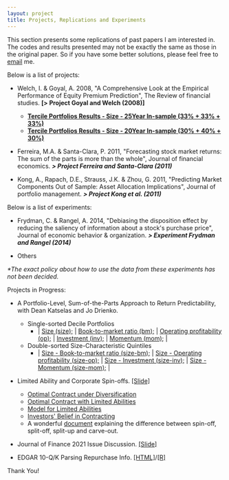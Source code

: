 ```yaml
---
layout: project
title: Projects, Replications and Experiments
---
```


This section presents some replications of past papers I am interested in. The codes and results presented may not be exactly the same as those in the original paper. So if you have some better solutions, please feel free to [email](mailto:hongyi.xu@phdstudent.hhs.se) me.

Below is a list of projects:
- Welch, I. & Goyal, A. 2008, "A Comprehensive Look at the Empirical Performance of Equity Premium Prediction", The Review of financial studies. **[> Project Goyal and Welch (2008)]**

    - **[Tercile Portfolios Results - Size - 25Year In-sample (33% + 33% + 33%)](https://hongyileoxu.github.io/research/Xu_et_al_2022/Xu_2022_v4.0_Deciles_size_25y.html)**
    - **[Tercile Portfolios Results - Size - 20Year In-sample (30% + 40% + 30%)](https://hongyileoxu.github.io/research/Xu_et_al_2022/Xu_2022_v4.0_Deciles_sz3.html)**


- Ferreira, M.A. & Santa-Clara, P. 2011, "Forecasting stock market returns: The sum of the parts is more than the whole", Journal of financial economics. _**> Project Ferreira and Santa-Clara (2011)**_

- Kong, A., Rapach, D.E., Strauss, J.K. & Zhou, G. 2011, "Predicting Market Components Out of Sample: Asset Allocation Implications", Journal of portfolio management. _**> Project Kong et al. (2011)**_


Below is a list of experiments:
- Frydman, C. & Rangel, A. 2014, "Debiasing the disposition effect by reducing the saliency of information about a stock's purchase price", Journal of economic behavior & organization. _**> Experiment Frydman and Rangel (2014)**_

- Others

_*The exact policy about how to use the data from these experiments has not been decided._

Projects in Progress:

- A Portfolio-Level, Sum-of-the-Parts Approach to Return Predictability, with Dean Katselas and Jo Drienko.

    - Single-sorted Decile Portfolios
        + | [Size (size);](https://hongyileoxu.github.io/research/Xu_et_al_2022/Deciles/Xu_2022_v4.1_Deciles_Size.html) | [Book-to-market ratio (bm);](https://hongyileoxu.github.io/research/Xu_et_al_2022/Deciles/Xu_2022_v4.1_Deciles_bm.html) | [Operating profitability (op);](https://hongyileoxu.github.io/research/Xu_et_al_2022/Deciles/Xu_2022_v4.1_Deciles_op.html) | [Investment (inv);](https://hongyileoxu.github.io/research/Xu_et_al_2022/Deciles/Xu_2022_v4.1_Deciles_Inv.html) | [Momentum (mom);](https://hongyileoxu.github.io/research/Xu_et_al_2022/Deciles/Xu_2022_v4.1_Deciles_mom.html) | 
    - Double-sorted Size-Characteristic Quintiles
        + | [Size - Book-to-market ratio (size-bm);](https://hongyileoxu.github.io/research/Xu_et_al_2022/DoubleQuintiles/Xu_2022_v4.1_DoubleQuintiles_size_bm3.html) | [Size - Operating profitability (size-op);](https://hongyileoxu.github.io/research/Xu_et_al_2022/DoubleQuintiles/Xu_2022_v4.1_DoubleQuintiles_size_op3.html) | [Size - Investment (size-inv);](https://hongyileoxu.github.io/research/Xu_et_al_2022/DoubleQuintiles/Xu_2022_v4.1_DoubleQuintiles_size_inv3.html) | [Size - Momentum (size-mom);](https://hongyileoxu.github.io/research/Xu_et_al_2022/DoubleQuintiles/Xu_2022_v4.1_DoubleQuintiles_size_mom3.html) | 
          

-  Limited Ability and Corporate Spin-offs. [[Slide]](https://hongyileoxu.github.io/research/TCP_Project/Corporate_Spinoff_v2.pdf)  

    - [Optimal Contract under Diversification](https://hongyileoxu.github.io/research/TCP_Project/TCP_Project_Premodel.html)
    - [Optimal Contract with Limited Abilities](https://hongyileoxu.github.io/research/TCP_Project/TCP_Project_Model1.html)
    - [Model for Limited Abilities](https://hongyileoxu.github.io/research/TCP_Project/TCP_Project_Model2.html)
    - [Investors' Belief in Contracting](https://hongyileoxu.github.io/research/TCP_Project/TCP_Project_Model4.html)
    - A wonderful [document](https://www.acapam.com/blog/what-is-the-difference-among-spin-off-split-off-and-split-up/) explaining the difference between spin-off, split-off, split-up and carve-out.


- Journal of Finance 2021 Issue Discussion. [[Slide]](https://hongyileoxu.github.io/research/Slides/JF2021Pre_Hongyi_Xu.pdf)

- EDGAR 10-Q/K Parsing Repurchase Info. [[HTML]](https://hongyileoxu.github.io/research/RepurchaseProject/SEC_web_v3afunctions.html)/[[R]](https://hongyileoxu.github.io/research/RepurchaseProject/SEC_web_v3bfunctions.R)

Thank You! 
